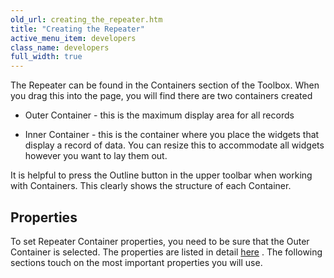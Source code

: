 ```yaml
---
old_url: creating_the_repeater.htm
title: "Creating the Repeater"
active_menu_item: developers
class_name: developers
full_width: true
---
```



The Repeater can be found in the Containers section of the Toolbox. When you drag this into the page, you will find there are two containers created

 - Outer Container - this is the maximum display area for all records

 - Inner Container - this is the container where you place the widgets that display a record of data. You can resize this to accommodate all widgets however you want to lay them out.

It is helpful to press the Outline button in the upper toolbar when working with Containers. This clearly shows the structure of each Container.

## Properties

To set Repeater Container properties, you need to be sure that the Outer Container is selected. The properties are listed in detail [here](/developers/documentation/product-guide/widget-properties-events/containers/repeater) . The following sections touch on the most important properties you will use.

